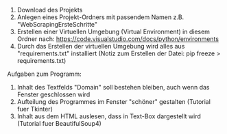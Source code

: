 1. Download des Projekts
2. Anlegen eines Projekt-Ordners mit passendem Namen z.B. "WebScrapingErsteSchritte"
3. Erstellen einer Virtuellen Umgebung (Virtual Environment) in diesem Ordner nach: https://code.visualstudio.com/docs/python/environments
4. Durch das Erstellen der virtuellen Umgebung wird alles aus "requirements.txt" installiert (Notiz zum Erstellen der Datei: pip freeze > requirements.txt)

Aufgaben zum Programm:
1. Inhalt des Textfelds "Domain" soll bestehen bleiben, auch wenn das Fenster geschlossen wird
2. Aufteilung des Programmes im Fenster "schöner" gestalten (Tutorial fuer Tkinter)
3. Inhalt aus dem HTML auslesen, dass in Text-Box dargestellt wird (Tutorial fuer BeautifulSoup4)
